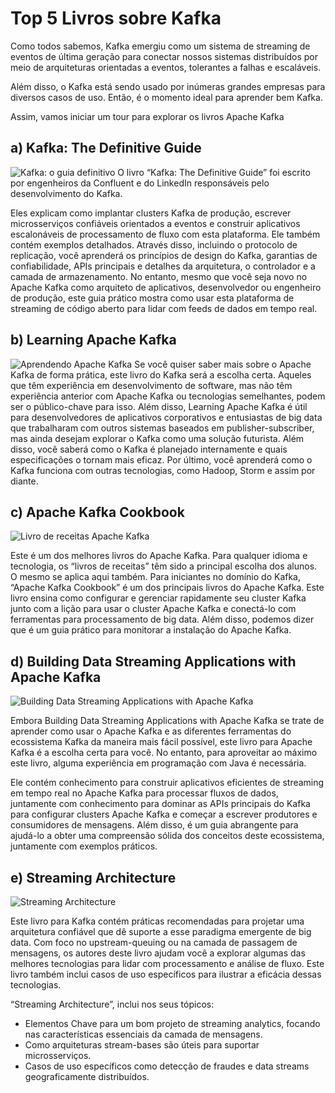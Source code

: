 # Top 5 Livros sobre Kafka

Como todos sabemos, Kafka emergiu como um sistema de streaming de eventos de última geração para conectar nossos sistemas distribuídos por meio de arquiteturas orientadas a eventos, tolerantes a falhas e escaláveis.

Além disso, o Kafka está sendo usado por inúmeras grandes empresas para diversos casos de uso. Então, é o momento ideal para aprender bem Kafka.

Assim, vamos iniciar um tour para explorar os livros Apache Kafka

## a) Kafka: The Definitive Guide
![Kafka: o guia definitivo](https://m.media-amazon.com/images/I/91L+4a9T-cL._AC_UF1000,1000_QL80_.jpg)
O livro “Kafka: The Definitive Guide” foi escrito por engenheiros da Confluent e do LinkedIn responsáveis pelo desenvolvimento do Kafka.

Eles explicam como implantar clusters Kafka de produção, escrever microsserviços confiáveis orientados a eventos e construir aplicativos escalonáveis de processamento de fluxo com esta plataforma. Ele também contém exemplos detalhados. Através disso, incluindo o protocolo de replicação, você aprenderá os princípios de design do Kafka, garantias de confiabilidade, APIs principais e detalhes da arquitetura, o controlador e a camada de armazenamento. No entanto, mesmo que você seja novo no Apache Kafka como arquiteto de aplicativos, desenvolvedor ou engenheiro de produção, este guia prático mostra como usar esta plataforma de streaming de código aberto para lidar com feeds de dados em tempo real.
## b) Learning Apache Kafka
![Aprendendo Apache Kafka](/assets/Learning-Apache-Kafka.webp)
Se você quiser saber mais sobre o Apache Kafka de forma prática, este livro do Kafka será a escolha certa.
Aqueles que têm experiência em desenvolvimento de software, mas não têm experiência anterior com Apache Kafka ou tecnologias semelhantes, podem ser o público-chave para isso. Além disso, Learning Apache Kafka é útil para desenvolvedores de aplicativos corporativos e entusiastas de big data que trabalharam com outros sistemas baseados em publisher-subscriber, mas ainda desejam explorar o Kafka como uma solução futurista. Além disso, você saberá como o Kafka é planejado internamente e quais especificações o tornam mais eficaz. Por último, você aprenderá como o Kafka funciona com outras tecnologias, como Hadoop, Storm e assim por diante.

## c) Apache Kafka Cookbook
![Livro de receitas Apache Kafka](/assets/Apache-kafka-Cookbook.jpg)

Este é um dos melhores livros do Apache Kafka. Para qualquer idioma e tecnologia, os “livros de receitas” têm sido a principal escolha dos alunos. O mesmo se aplica aqui também. Para iniciantes no domínio do Kafka, “Apache Kafka Cookbook” é um dos principais livros do Apache Kafka. Este livro ensina como configurar e gerenciar rapidamente seu cluster Kafka junto com a lição para usar o cluster Apache Kafka e conectá-lo com ferramentas para processamento de big data. Além disso, podemos dizer que é um guia prático para monitorar a instalação do Apache Kafka.

## d) Building Data Streaming Applications with Apache Kafka
![Building Data Streaming Applications with Apache Kafka](/assets/Building-Data-Streaming-Applications.webp)

Embora Building Data Streaming Applications with Apache Kafka se trate de aprender como usar o Apache Kafka e as diferentes ferramentas do ecossistema Kafka da maneira mais fácil possível, este livro para Apache Kafka é a escolha certa para você. No entanto, para aproveitar ao máximo este livro, alguma experiência em programação com Java é necessária.

Ele contém conhecimento para construir aplicativos eficientes de streaming em tempo real no Apache Kafka para processar fluxos de dados, juntamente com conhecimento para dominar as APIs principais do Kafka para configurar clusters Apache Kafka e começar a escrever produtores e consumidores de mensagens. Além disso, é um guia abrangente para ajudá-lo a obter uma compreensão sólida dos conceitos deste ecossistema, juntamente com exemplos práticos.

## e) Streaming Architecture
![Streaming Architecture](/assets/Streaming-Architecture.webp)

Este livro para Kafka contém práticas recomendadas para projetar uma arquitetura confiável que dê suporte a esse paradigma emergente de big data. Com foco no upstream-queuing ou na camada de passagem de mensagens, os autores deste livro ajudam você a explorar algumas das melhores tecnologias para lidar com processamento e análise de fluxo. Este livro também inclui casos de uso específicos para ilustrar a eficácia dessas tecnologias.  

“Streaming Architecture”, inclui nos seus tópicos:
- Elementos Chave para um bom projeto de streaming analytics, focando nas características essenciais da camada de mensagens.
- Como arquiteturas stream-bases são úteis para suportar microsserviços.
- Casos de uso específicos como detecção de fraudes e data streams geograficamente distribuídos.
